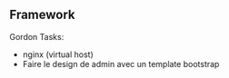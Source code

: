 Framework
---------------

Gordon Tasks:

* nginx (virtual host)
* Faire le design de admin avec un template bootstrap